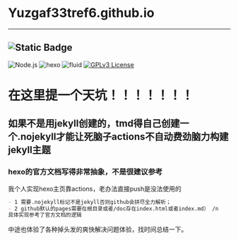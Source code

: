 # Yuzgaf33tref6.github.io
---
![Static Badge](https://img.shields.io/badge/My%20Blog-8A2BE2?style=for-the-badge)
---
![Node.js](https://img.shields.io/badge/Node.js->=16,ok=22-red)
![hexo](https://img.shields.io/badge/hexo-/-blue)
![fluid](https://img.shields.io/badge/fluid-v1.9.8-green)
[![GPLv3 License](https://img.shields.io/badge/license-GPLv3-red.svg)](LICENSE)
# 在这里提一个天坑！！！！！！！
如果不是用jekyll创建的，tmd得自己创建一个.nojekyll才能让死脑子actions不自动费劲脑力构建jekyll主题
---
### hexo的官方文档写得非常抽象，不是很建议参考
我个人实现hexo主页靠actions，老办法直接push是没法使用的

```markdown
- 1 需要.nojekyll标记不是jekyll否则github会拼尽全力解析；
- 2 github默认的pages需要在根目录或者/doc存在index.html或者index.md） /n
具体实现参考了官方文档的逻辑
```

中途也体验了各种掉头发的爽快解决问题体验，找时间总结一下。
